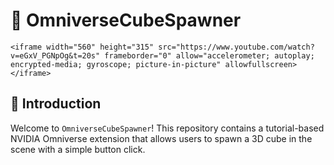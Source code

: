 # 🌌 OmniverseCubeSpawner
    <iframe width="560" height="315" src="https://www.youtube.com/watch?v=eGxV_PGNpOg&t=20s" frameborder="0" allow="accelerometer; autoplay; encrypted-media; gyroscope; picture-in-picture" allowfullscreen></iframe>

## 📖 Introduction
Welcome to `OmniverseCubeSpawner`! This repository contains a tutorial-based NVIDIA Omniverse extension that allows users to spawn a 3D cube in the scene with a simple button click.

